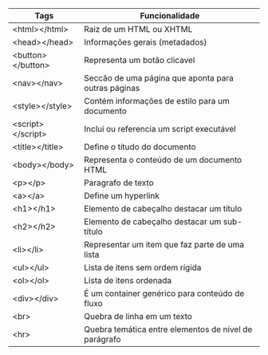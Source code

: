 |Tags|Funcionalidade|
|---|---|
|\<html>\</html>|Raiz de um HTML ou XHTML| 
|\<head>\</head>|Informações gerais (metadados)|
|\<button>\</button>|Representa um botão clicavel|
|\<nav>\</nav>|Seccão de uma página que aponta para outras páginas|
|\<style>\</style>|Contém informações de estilo para um documento|
|\<script>\</script>|Inclui ou referencia um script executável|
|\<title>\</title>|Define o títudo do documento|
|\<body>\</body>|Representa o conteúdo de um documento HTML|
|\<p>\</p>|Paragrafo de texto|
|\<a>\</a>|Define um hyperlink|
|\<h1>\</h1>|Elemento de cabeçalho destacar um título|
|\<h2>\</h2>|Elemento de cabeçalho destacar um sub-título|
|\<li>\</li>|Representar um item que faz parte de uma lista|
|\<ul>\</ul>|Lista de itens sem ordem rígida|
|\<ol>\</ol>|Lista de itens ordenada|
|\<div>\</div>|É um container genérico para conteúdo de fluxo|
|\<br>|Quebra de linha em um texto|
|\<hr>|Quebra temática entre elementos de nível de parágrafo|